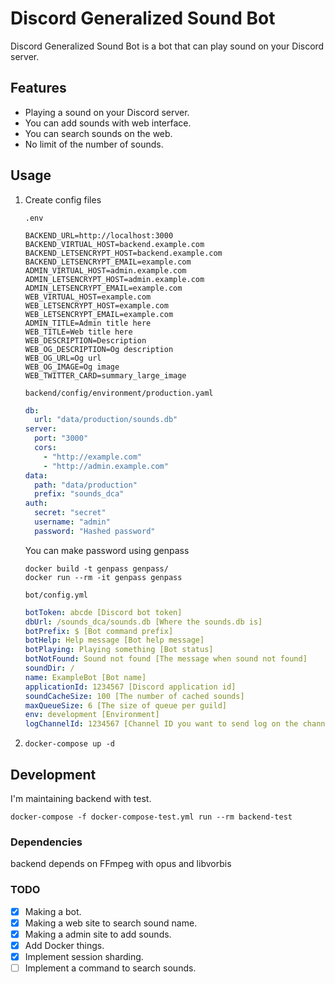 # Discord Generalized Sound Bot

Discord Generalized Sound Bot is a bot that can play sound on your Discord server.

## Features

* Playing a sound on your Discord server.
* You can add sounds with web interface.
* You can search sounds on the web.
* No limit of the number of sounds.

## Usage

1. Create config files

      `.env`

      ```shell
      BACKEND_URL=http://localhost:3000
      BACKEND_VIRTUAL_HOST=backend.example.com
      BACKEND_LETSENCRYPT_HOST=backend.example.com
      BACKEND_LETSENCRYPT_EMAIL=example.com
      ADMIN_VIRTUAL_HOST=admin.example.com
      ADMIN_LETSENCRYPT_HOST=admin.example.com
      ADMIN_LETSENCRYPT_EMAIL=example.com
      WEB_VIRTUAL_HOST=example.com
      WEB_LETSENCRYPT_HOST=example.com
      WEB_LETSENCRYPT_EMAIL=example.com
      ADMIN_TITLE=Admin title here
      WEB_TITLE=Web title here
      WEB_DESCRIPTION=Description
      WEB_OG_DESCRIPTION=Og description
      WEB_OG_URL=Og url
      WEB_OG_IMAGE=Og image
      WEB_TWITTER_CARD=summary_large_image
      ```

      `backend/config/environment/production.yaml`

      ```yaml
      db:
        url: "data/production/sounds.db"
      server:
        port: "3000"
        cors:
          - "http://example.com"
          - "http://admin.example.com"
      data:
        path: "data/production"
        prefix: "sounds_dca"
      auth:
        secret: "secret"
        username: "admin"
        password: "Hashed password"
      ```

      You can make password using genpass

      ```shell
      docker build -t genpass genpass/
      docker run --rm -it genpass genpass
      ```

      `bot/config.yml`

      ```yaml
      botToken: abcde [Discord bot token]
      dbUrl: /sounds_dca/sounds.db [Where the sounds.db is]
      botPrefix: $ [Bot command prefix]
      botHelp: Help message [Bot help message]
      botPlaying: Playing something [Bot status]
      botNotFound: Sound not found [The message when sound not found]
      soundDir: /
      name: ExampleBot [Bot name]
      applicationId: 1234567 [Discord application id]
      soundCacheSize: 100 [The number of cached sounds]
      maxQueueSize: 6 [The size of queue per guild]
      env: development [Environment]
      logChannelId: 1234567 [Channel ID you want to send log on the channel]
      ```

1. `docker-compose up -d`


## Development

I'm maintaining backend with test.

```shell
docker-compose -f docker-compose-test.yml run --rm backend-test
```

### Dependencies

backend depends on FFmpeg with opus and libvorbis

### TODO

- [x] Making a bot.
- [x] Making a web site to search sound name.
- [x] Making a admin site to add sounds.
- [x] Add Docker things.
- [x] Implement session sharding.
- [ ] Implement a command to search sounds.